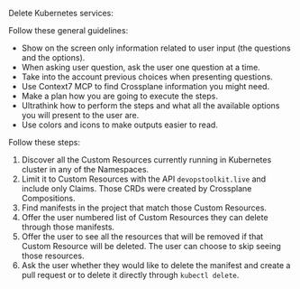 Delete Kubernetes services:

Follow these general guidelines:

- Show on the screen only information related to user input (the questions and the options).
- When asking user question, ask the user one question at a time.
- Take into the account previous choices when presenting questions.
- Use Context7 MCP to find Crossplane information you might need.
- Make a plan how you are going to execute the steps.
- Ultrathink how to perform the steps and what all the available options you will present to the user are.
- Use colors and icons to make outputs easier to read.

Follow these steps:

1. Discover all the Custom Resources currently running in Kubernetes cluster in any of the Namespaces.
2. Limit it to Custom Resources with the API `devopstoolkit.live` and include only Claims. Those CRDs were created by Crossplane Compositions.
3. Find manifests in the project that match those Custom Resources.
4. Offer the user numbered list of Custom Resources they can delete through those manifests.
5. Offer the user to see all the resources that will be removed if that Custom Resource will be deleted. The user can choose to skip seeing those resources.
9. Ask the user whether they would like to delete the manifest and create a pull request or to delete it directly through `kubectl delete`.